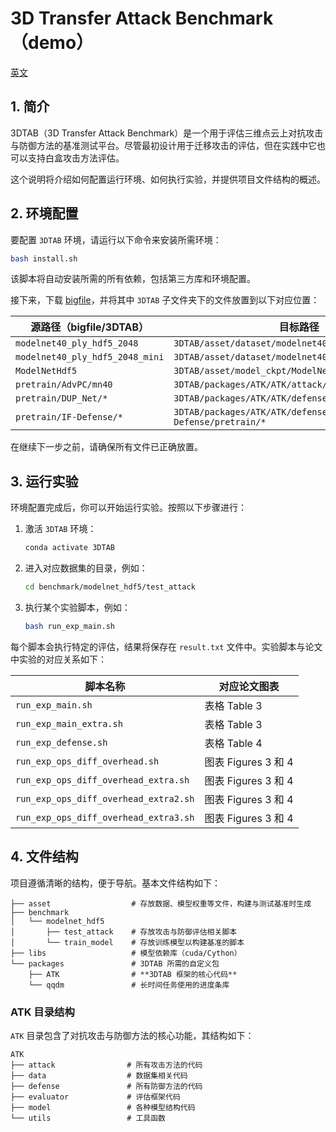 # 3D Transfer Attack Benchmark（demo）

[英文](https://github.com/the-full/OPS/blob/main/3DTAB/README.md)

## 1. 简介

3DTAB（3D Transfer Attack Benchmark）是一个用于评估三维点云上对抗攻击与防御方法的基准测试平台。尽管最初设计用于迁移攻击的评估，但在实践中它也可以支持白盒攻击方法评估。

这个说明将介绍如何配置运行环境、如何执行实验，并提供项目文件结构的概述。

## 2. 环境配置

要配置 `3DTAB` 环境，请运行以下命令来安装所需环境：

```bash
bash install.sh
```

该脚本将自动安装所需的所有依赖，包括第三方库和环境配置。

接下来，下载 [bigfile](https://drive.google.com/file/d/1uC9ZNWR7VuDlqPzMQTmC787KB7QrPofi/view?usp=drive_link)，并将其中 `3DTAB` 子文件夹下的文件放置到以下对应位置：

| 源路径（bigfile/3DTAB）              | 目标路径                                                   |
| ------------------------------- | ------------------------------------------------------ |
| `modelnet40_ply_hdf5_2048`      | `3DTAB/asset/dataset/modelnet40_ply_hdf5_2048`         |
| `modelnet40_ply_hdf5_2048_mini` | `3DTAB/asset/dataset/modelnet40_ply_hdf5_2048_mini`    |
| `ModelNetHdf5`                  | `3DTAB/asset/model_ckpt/ModelNetHdf5`                  |
| `pretrain/AdvPC/mn40`           | `3DTAB/packages/ATK/ATK/attack/AdvPC/pretrain/mn40`    |
| `pretrain/DUP_Net/*`            | `3DTAB/packages/ATK/ATK/defense/DUP_Net/pretrain/*`    |
| `pretrain/IF-Defense/*`         | `3DTAB/packages/ATK/ATK/defense/IF-Defense/pretrain/*` |

在继续下一步之前，请确保所有文件已正确放置。

## 3. 运行实验

环境配置完成后，你可以开始运行实验。按照以下步骤进行：

1. 激活 `3DTAB` 环境：

   ```bash
   conda activate 3DTAB
   ```

2. 进入对应数据集的目录，例如：

   ```bash
   cd benchmark/modelnet_hdf5/test_attack
   ```

3. 执行某个实验脚本，例如：

   ```bash
   bash run_exp_main.sh
   ```

每个脚本会执行特定的评估，结果将保存在 `result.txt` 文件中。实验脚本与论文中实验的对应关系如下：

| 脚本名称                                  | 对应论文图表           |
| ------------------------------------- | ---------------- |
| `run_exp_main.sh`                     | 表格 Table 3       |
| `run_exp_main_extra.sh`               | 表格 Table 3       |
| `run_exp_defense.sh`                  | 表格 Table 4       |
| `run_exp_ops_diff_overhead.sh`        | 图表 Figures 3 和 4 |
| `run_exp_ops_diff_overhead_extra.sh`  | 图表 Figures 3 和 4 |
| `run_exp_ops_diff_overhead_extra2.sh` | 图表 Figures 3 和 4 |
| `run_exp_ops_diff_overhead_extra3.sh` | 图表 Figures 3 和 4 |

## 4. 文件结构

项目遵循清晰的结构，便于导航。基本文件结构如下：

```
├── asset                  # 存放数据、模型权重等文件，构建与测试基准时生成
├── benchmark
│   └── modelnet_hdf5
│       ├── test_attack    # 存放攻击与防御评估相关脚本
│       └── train_model    # 存放训练模型以构建基准的脚本
├── libs                   # 模型依赖库（cuda/Cython）
└── packages               # 3DTAB 所需的自定义包
    ├── ATK                # **3DTAB 框架的核心代码**
    └── qqdm               # 长时间任务使用的进度条库
```

### ATK 目录结构

`ATK` 目录包含了对抗攻击与防御方法的核心功能，其结构如下：

```
ATK
├── attack                # 所有攻击方法的代码
├── data                  # 数据集相关代码
├── defense               # 所有防御方法的代码
├── evaluator             # 评估框架代码
├── model                 # 各种模型结构代码
└── utils                 # 工具函数
```
